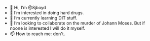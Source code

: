 - 👋 Hi, I’m @8jboyd
- 👀 I’m interested in doing hard drugs.
- 🌱 I’m currently learning DIT stuff.
- 💞️ I’m looking to collaborate on the murder of Johann Moses. But if noone is interested I will do it myself. 
- 📫 How to reach me: don't.

<!---
8jboyd/8jboyd is a ✨ special ✨ repository because its `README.md` (this file) appears on your GitHub profile.
You can click the Preview link to take a look at your changes.
--->

